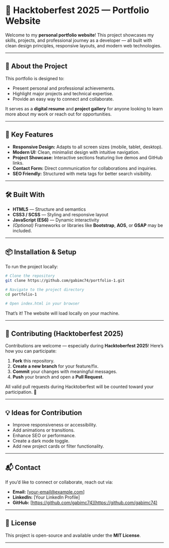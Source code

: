 # 🎉 Hacktoberfest 2025 — Portfolio Website

Welcome to my **personal portfolio website**!
This project showcases my skills, projects, and professional journey as a developer — all built with clean design principles, responsive layouts, and modern web technologies.

---

## 🚀 About the Project

This portfolio is designed to:

* Present personal and professional achievements.
* Highlight major projects and technical expertise.
* Provide an easy way to connect and collaborate.

It serves as a **digital resume** and **project gallery** for anyone looking to learn more about my work or reach out for opportunities.

---

## 🧠 Key Features

* **Responsive Design:** Adapts to all screen sizes (mobile, tablet, desktop).
* **Modern UI:** Clean, minimalist design with intuitive navigation.
* **Project Showcase:** Interactive sections featuring live demos and GitHub links.
* **Contact Form:** Direct communication for collaborations and inquiries.
* **SEO Friendly:** Structured with meta tags for better search visibility.

---

## 🛠️ Built With

* **HTML5** — Structure and semantics
* **CSS3 / SCSS** — Styling and responsive layout
* **JavaScript (ES6)** — Dynamic interactivity
* *(Optional)* Frameworks or libraries like **Bootstrap**, **AOS**, or **GSAP** may be included.

---

## 📦 Installation & Setup

To run the project locally:

```bash
# Clone the repository
git clone https://github.com/gabimc74/portfolio-1.git

# Navigate to the project directory
cd portfolio-1

# Open index.html in your browser
```

That’s it! The website will load locally on your machine.

---

## 🧩 Contributing (Hacktoberfest 2025)

Contributions are welcome — especially during **Hacktoberfest 2025**!
Here’s how you can participate:

1. **Fork** this repository.
2. **Create a new branch** for your feature/fix.
3. **Commit** your changes with meaningful messages.
4. **Push** your branch and open a **Pull Request**.

All valid pull requests during Hacktoberfest will be counted toward your participation. 🎃

---

## 💡 Ideas for Contribution

* Improve responsiveness or accessibility.
* Add animations or transitions.
* Enhance SEO or performance.
* Create a dark mode toggle.
* Add new project cards or filter functionality.

---

## 📬 Contact

If you’d like to connect or collaborate, reach out via:

* **Email:** [[your-email@example.com](mailto:your-email@example.com)]
* **LinkedIn:** [Your LinkedIn Profile]
* **GitHub:** [https://github.com/gabimc74](https://github.com/gabimc74)

---

## 📝 License

This project is open-source and available under the **MIT License**.

---



